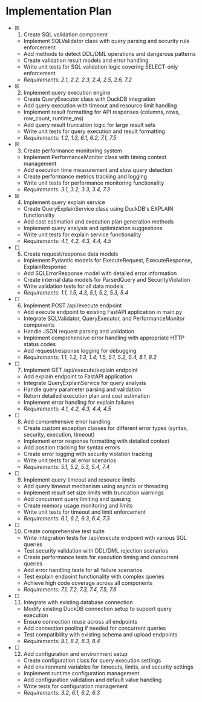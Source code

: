 # Implementation Plan

- [x] 1. Create SQL validation component

  - Implement SQLValidator class with query parsing and security rule enforcement
  - Add methods to detect DDL/DML operations and dangerous patterns
  - Create validation result models and error handling
  - Write unit tests for SQL validation logic covering SELECT-only enforcement
  - _Requirements: 2.1, 2.2, 2.3, 2.4, 2.5, 2.6, 7.2_

- [x] 2. Implement query execution engine

  - Create QueryExecutor class with DuckDB integration
  - Add query execution with timeout and resource limit handling
  - Implement result formatting for API responses (columns, rows, row_count, runtime_ms)
  - Add query result truncation logic for large result sets
  - Write unit tests for query execution and result formatting
  - _Requirements: 1.2, 1.3, 6.1, 6.2, 7.1, 7.5_

- [x] 3. Create performance monitoring system

  - Implement PerformanceMonitor class with timing context management
  - Add execution time measurement and slow query detection
  - Create performance metrics tracking and logging
  - Write unit tests for performance monitoring functionality
  - _Requirements: 3.1, 3.2, 3.3, 3.4, 7.3_

- [x] 4. Implement query explain service

  - Create QueryExplainService class using DuckDB's EXPLAIN functionality
  - Add cost estimation and execution plan generation methods
  - Implement query analysis and optimization suggestions
  - Write unit tests for explain service functionality
  - _Requirements: 4.1, 4.2, 4.3, 4.4, 4.5_

- [ ] 5. Create request/response data models

  - Implement Pydantic models for ExecuteRequest, ExecuteResponse, ExplainResponse
  - Add SQLErrorResponse model with detailed error information
  - Create internal data models for ParsedQuery and SecurityViolation
  - Write validation tests for all data models
  - _Requirements: 1.1, 1.5, 4.3, 5.1, 5.2, 5.3, 5.4_

- [ ] 6. Implement POST /api/execute endpoint

  - Add execute endpoint to existing FastAPI application in main.py
  - Integrate SQLValidator, QueryExecutor, and PerformanceMonitor components
  - Handle JSON request parsing and validation
  - Implement comprehensive error handling with appropriate HTTP status codes
  - Add request/response logging for debugging
  - _Requirements: 1.1, 1.2, 1.3, 1.4, 1.5, 5.1, 5.2, 5.4, 8.1, 8.2_

- [ ] 7. Implement GET /api/execute/explain endpoint

  - Add explain endpoint to FastAPI application
  - Integrate QueryExplainService for query analysis
  - Handle query parameter parsing and validation
  - Return detailed execution plan and cost estimation
  - Implement error handling for explain failures
  - _Requirements: 4.1, 4.2, 4.3, 4.4, 4.5_

- [ ] 8. Add comprehensive error handling

  - Create custom exception classes for different error types (syntax, security, execution, timeout)
  - Implement error response formatting with detailed context
  - Add position tracking for syntax errors
  - Create error logging with security violation tracking
  - Write unit tests for all error scenarios
  - _Requirements: 5.1, 5.2, 5.3, 5.4, 7.4_

- [ ] 9. Implement query timeout and resource limits

  - Add query timeout mechanism using asyncio or threading
  - Implement result set size limits with truncation warnings
  - Add concurrent query limiting and queuing
  - Create memory usage monitoring and limits
  - Write unit tests for timeout and limit enforcement
  - _Requirements: 6.1, 6.2, 6.3, 6.4, 7.3_

- [ ] 10. Create comprehensive test suite

  - Write integration tests for /api/execute endpoint with various SQL queries
  - Test security validation with DDL/DML rejection scenarios
  - Create performance tests for execution timing and concurrent queries
  - Add error handling tests for all failure scenarios
  - Test explain endpoint functionality with complex queries
  - Achieve high code coverage across all components
  - _Requirements: 7.1, 7.2, 7.3, 7.4, 7.5, 7.6_

- [ ] 11. Integrate with existing database connection

  - Modify existing DuckDB connection setup to support query execution
  - Ensure connection reuse across all endpoints
  - Add connection pooling if needed for concurrent queries
  - Test compatibility with existing schema and upload endpoints
  - _Requirements: 8.1, 8.2, 8.3, 8.4_

- [ ] 12. Add configuration and environment setup
  - Create configuration class for query execution settings
  - Add environment variables for timeouts, limits, and security settings
  - Implement runtime configuration management
  - Add configuration validation and default value handling
  - Write tests for configuration management
  - _Requirements: 3.2, 6.1, 6.2, 6.3_
